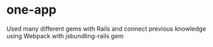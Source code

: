 # one-app
Used many different gems with Rails and connect previous knowledge using Webpack with jsbundling-rails gem
